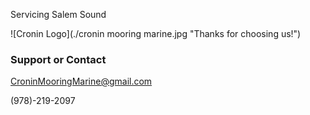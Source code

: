 Servicing Salem Sound

![Cronin Logo](./cronin mooring marine.jpg "Thanks for choosing us!")

### Support or Contact

<CroninMooringMarine@gmail.com>

(978)-219-2097
